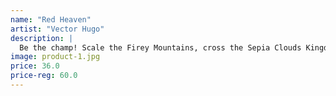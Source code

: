 ```yaml
---
name: "Red Heaven"
artist: "Vector Hugo"
description: |
  Be the champ! Scale the Firey Mountains, cross the Sepia Clouds Kingdom to the Red Heaven. Many surprises are waiting. Oh, and bunnies. Lots of bunnies.
image: product-1.jpg
price: 36.0
price-reg: 60.0
---
```

